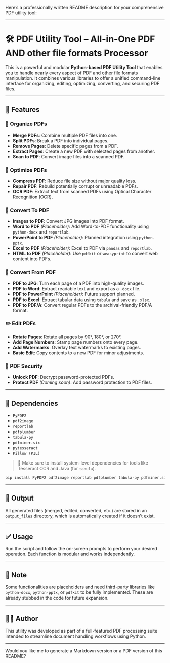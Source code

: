 Here’s a professionally written README description for your comprehensive PDF utility tool:

---

# 🛠️ PDF Utility Tool – All-in-One PDF AND other file formats Processor

This is a powerful and modular **Python-based PDF Utility Tool** that enables you to handle nearly every aspect of PDF and other file formats manipulation. It combines various libraries to offer a unified command-line interface for organizing, editing, optimizing, converting, and securing PDF files.

---

## 🚀 Features

### 📁 Organize PDFs

* **Merge PDFs**: Combine multiple PDF files into one.
* **Split PDFs**: Break a PDF into individual pages.
* **Remove Pages**: Delete specific pages from a PDF.
* **Extract Pages**: Create a new PDF with selected pages from another.
* **Scan to PDF**: Convert image files into a scanned PDF.

### 🧹 Optimize PDFs

* **Compress PDF**: Reduce file size without major quality loss.
* **Repair PDF**: Rebuild potentially corrupt or unreadable PDFs.
* **OCR PDF**: Extract text from scanned PDFs using Optical Character Recognition (OCR).

### 🔁 Convert To PDF

* **Images to PDF**: Convert JPG images into PDF format.
* **Word to PDF** *(Placeholder)*: Add Word-to-PDF functionality using `python-docx` and `reportlab`.
* **PowerPoint to PDF** *(Placeholder)*: Planned integration using `python-pptx`.
* **Excel to PDF** *(Placeholder)*: Excel to PDF via `pandas` and `reportlab`.
* **HTML to PDF** *(Placeholder)*: Use `pdfkit` or `weasyprint` to convert web content into PDFs.

### 🔄 Convert From PDF

* **PDF to JPG**: Turn each page of a PDF into high-quality images.
* **PDF to Word**: Extract readable text and export as a `.docx` file.
* **PDF to PowerPoint** *(Placeholder)*: Future support planned.
* **PDF to Excel**: Extract tabular data using `tabula` and save as `.xlsx`.
* **PDF to PDF/A**: Convert regular PDFs to the archival-friendly PDF/A format.

### ✏️ Edit PDFs

* **Rotate Pages**: Rotate all pages by 90°, 180°, or 270°.
* **Add Page Numbers**: Stamp page numbers onto every page.
* **Add Watermarks**: Overlay text watermarks to existing pages.
* **Basic Edit**: Copy contents to a new PDF for minor adjustments.

### 🔐 PDF Security

* **Unlock PDF**: Decrypt password-protected PDFs.
* **Protect PDF** *(Coming soon)*: Add password protection to PDF files.

---

## 🧰 Dependencies

* `PyPDF2`
* `pdf2image`
* `reportlab`
* `pdfplumber`
* `tabula-py`
* `pdfminer.six`
* `pytesseract`
* `Pillow (PIL)`

> 📌 Make sure to install system-level dependencies for tools like Tesseract OCR and Java (for `tabula`).

```bash
pip install PyPDF2 pdf2image reportlab pdfplumber tabula-py pdfminer.six pytesseract Pillow
```

---

## 📂 Output

All generated files (merged, edited, converted, etc.) are stored in an `output_files` directory, which is automatically created if it doesn’t exist.

---

## ✅ Usage

Run the script and follow the on-screen prompts to perform your desired operation. Each function is modular and works independently.

---

## 📌 Note

Some functionalities are placeholders and need third-party libraries like `python-docx`, `python-pptx`, or `pdfkit` to be fully implemented. These are already stubbed in the code for future expansion.

---

## 👨‍💻 Author

This utility was developed as part of a full-featured PDF processing suite intended to streamline document handling workflows using Python.

---

Would you like me to generate a Markdown version or a PDF version of this README?
